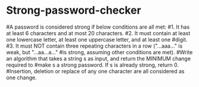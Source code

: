 # Strong-password-checker

#A password is considered strong if below conditions are all met:
#1. It has at least 6 characters and at most 20 characters.
#2. It must contain at least one lowercase letter, at least one uppercase letter, and at least one
#digit.
#3. It must NOT contain three repeating characters in a row ("...aaa..." is weak, but "...aa...a..."
#is strong, assuming other conditions are met).
#Write an algorithm that takes a string s as input, and return the MINIMUM change required to
#make s a strong password. If s is already strong, return 0.
#Insertion, deletion or replace of any one character are all considered as one change.
